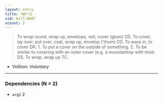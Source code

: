 ```yaml
---
layout: entry
title: འཐུམ་√2
vid: Hill:0807
vcount: 2
---
```

> To wrap round, wrap up, envelope, veil, cover (gtum) CD\. To cover, lay over, put over, coat, wrap up, envelop ('thum) CD\. To warp in, to cover DK\. 1\. To put a cover on the outside of something\. 2\. To be similar to covering with an outer cover (e\.g\. a mountaintop with mist) DS\. To wrap, wrap up TC\.

* Volition: _Voluntary_

---

### Dependencies (N = 2)
* `arg2` 2
